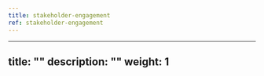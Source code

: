 ```yaml
---
title: stakeholder-engagement
ref: stakeholder-engagement
---
```

---
title: ""
description: ""
weight: 1
---